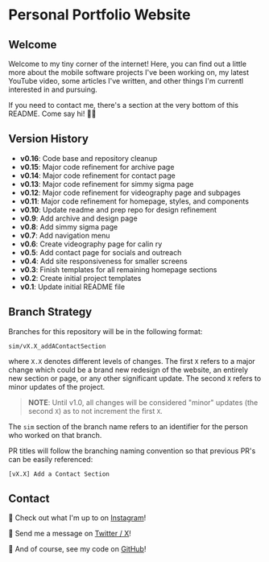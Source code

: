 # Personal Portfolio Website

## Welcome

Welcome to my tiny corner of the internet! Here, you can find out a little more about the mobile software projects I've been working on, my latest YouTube video, some articles I've written, and other things I'm currentl interested in and pursuing. 

If you need to contact me, there's a section at the very bottom of this README. Come say hi! 👋🏽

## Version History

- **v0.16**: Code base and repository cleanup
- **v0.15**: Major code refinement for archive page
- **v0.14**: Major code refinement for contact page
- **v0.13**: Major code refinement for simmy sigma page
- **v0.12**: Major code refinement for videography page and subpages
- **v0.11**: Major code refinement for homepage, styles, and components
- **v0.10**: Update readme and prep repo for design refinement
- **v0.9**: Add archive and design page
- **v0.8**: Add simmy sigma page
- **v0.7**: Add navigation menu
- **v0.6**: Create videography page for calin ry
- **v0.5**: Add contact page for socials and outreach
- **v0.4**: Add site responsiveness for smaller screens
- **v0.3**: Finish templates for all remaining homepage sections
- **v0.2**: Create initial project templates 
- **v0.1**: Update initial README file

## Branch Strategy

Branches for this repository will be in the following format:

```
sim/vX.X_addAContactSection
```

where `X.X` denotes different levels of changes. The first `X` refers to a major change which could be a brand new redesign of the website, an entirely new section or page, or any other significant update. The second `X` refers to minor updates of the project.

> **NOTE**: Until v1.0, all changes will be considered "minor" updates (the second `X`) as to not increment the first `X`.

The `sim` section of the branch name refers to an identifier for the person who worked on that branch.

PR titles will follow the branching naming convention so that previous PR's can be easily referenced:

```
[vX.X] Add a Contact Section
```

## Contact

📸 Check out what I'm up to on [Instagram](https://instagram.com/calvinrai.io?igshid=YTQwZjQ0NmI0OA%3D%3D&utm_source=qr)!

💌 Send me a message on [Twitter / X](https://twitter.com/calvinraiio)!

👾 And of course, see my code on [GitHub](https://github.com/raicalvin)!
